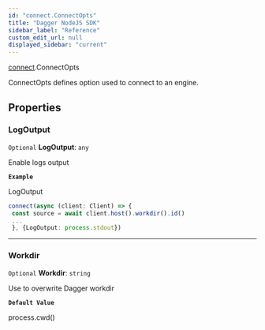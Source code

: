 ```yaml
---
id: "connect.ConnectOpts"
title: "Dagger NodeJS SDK"
sidebar_label: "Reference"
custom_edit_url: null
displayed_sidebar: "current"
---
```


[connect](../modules/connect.md).ConnectOpts

ConnectOpts defines option used to connect to an engine.

## Properties

### LogOutput

 `Optional` **LogOutput**: `any`

Enable logs output

**`Example`**

LogOutput

```ts
connect(async (client: Client) => {
 const source = await client.host().workdir().id()
 ...
 }, {LogOutput: process.stdout})
 ```

___

### Workdir

 `Optional` **Workdir**: `string`

Use to overwrite Dagger workdir

**`Default Value`**

process.cwd()
